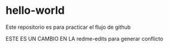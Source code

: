 # hello-world
Este repositorio es para practicar el flujo de github

ESTE ES UN CAMBIO EN LA redme-edits para generar conflicto
